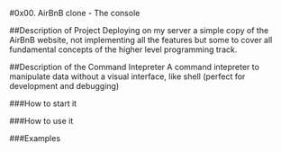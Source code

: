 #0x00. AirBnB clone - The console

##Description of Project
Deploying on my server a simple copy of the AirBnB website, not implementing all the features but some to cover 
all fundamental concepts of the higher level programming track.

##Description of the Command Intepreter
A command intepreter to manipulate data without a visual interface, like shell (perfect for development and debugging)

###How to start it

###How to use it

###Examples
